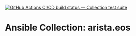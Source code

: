 [![GitHub Actions CI/CD build status — Collection test suite](https://github.com/coll-test/arista.eos/workflows/Collection%20test%20suite/badge.svg?branch=master)](https://github.com/coll-test/arista.eos/actions?query=workflow%3A%22Collection%20test%20suite%22)

Ansible Collection: arista.eos
=================================================